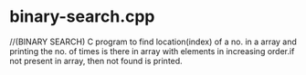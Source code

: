 # binary-search.cpp
//(BINARY SEARCH) C program to find location(index) of a no. in a array and printing the no. of times is there in array with elements in increasing order.if not present in array, then not found is printed.
